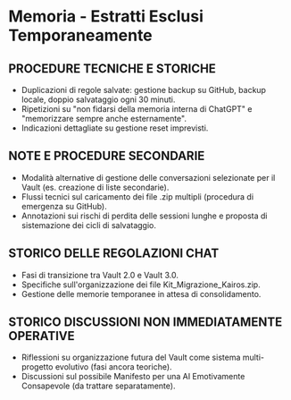 
# Memoria - Estratti Esclusi Temporaneamente

## PROCEDURE TECNICHE E STORICHE

- Duplicazioni di regole salvate: gestione backup su GitHub, backup locale, doppio salvataggio ogni 30 minuti.
- Ripetizioni su "non fidarsi della memoria interna di ChatGPT" e "memorizzare sempre anche esternamente".
- Indicazioni dettagliate su gestione reset imprevisti.

## NOTE E PROCEDURE SECONDARIE

- Modalità alternative di gestione delle conversazioni selezionate per il Vault (es. creazione di liste secondarie).
- Flussi tecnici sul caricamento dei file .zip multipli (procedura di emergenza su GitHub).
- Annotazioni sui rischi di perdita delle sessioni lunghe e proposta di sistemazione dei cicli di salvataggio.

## STORICO DELLE REGOLAZIONI CHAT

- Fasi di transizione tra Vault 2.0 e Vault 3.0.
- Specifiche sull'organizzazione dei file Kit_Migrazione_Kairos.zip.
- Gestione delle memorie temporanee in attesa di consolidamento.

## STORICO DISCUSSIONI NON IMMEDIATAMENTE OPERATIVE

- Riflessioni su organizzazione futura del Vault come sistema multi-progetto evolutivo (fasi ancora teoriche).
- Discussioni sul possibile Manifesto per una AI Emotivamente Consapevole (da trattare separatamente).
